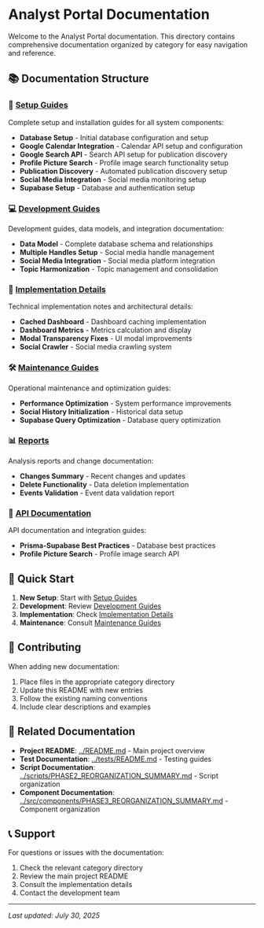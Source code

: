 # Analyst Portal Documentation

Welcome to the Analyst Portal documentation. This directory contains comprehensive documentation organized by category for easy navigation and reference.

## 📚 Documentation Structure

### 🚀 [Setup Guides](./setup/)
Complete setup and installation guides for all system components:
- **Database Setup** - Initial database configuration and setup
- **Google Calendar Integration** - Calendar API setup and configuration
- **Google Search API** - Search API setup for publication discovery
- **Profile Picture Search** - Profile image search functionality setup
- **Publication Discovery** - Automated publication discovery setup
- **Social Media Integration** - Social media monitoring setup
- **Supabase Setup** - Database and authentication setup

### 💻 [Development Guides](./development/)
Development guides, data models, and integration documentation:
- **Data Model** - Complete database schema and relationships
- **Multiple Handles Setup** - Social media handle management
- **Social Media Integration** - Social media platform integration
- **Topic Harmonization** - Topic management and consolidation

### 🔧 [Implementation Details](./implementation/)
Technical implementation notes and architectural details:
- **Cached Dashboard** - Dashboard caching implementation
- **Dashboard Metrics** - Metrics calculation and display
- **Modal Transparency Fixes** - UI modal improvements
- **Social Crawler** - Social media crawling system

### 🛠️ [Maintenance Guides](./maintenance/)
Operational maintenance and optimization guides:
- **Performance Optimization** - System performance improvements
- **Social History Initialization** - Historical data setup
- **Supabase Query Optimization** - Database query optimization

### 📊 [Reports](./reports/)
Analysis reports and change documentation:
- **Changes Summary** - Recent changes and updates
- **Delete Functionality** - Data deletion implementation
- **Events Validation** - Event data validation report

### 🔌 [API Documentation](./api/)
API documentation and integration guides:
- **Prisma-Supabase Best Practices** - Database best practices
- **Profile Picture Search** - Profile image search API

## 🎯 Quick Start

1. **New Setup**: Start with [Setup Guides](./setup/)
2. **Development**: Review [Development Guides](./development/)
3. **Implementation**: Check [Implementation Details](./implementation/)
4. **Maintenance**: Consult [Maintenance Guides](./maintenance/)

## 📝 Contributing

When adding new documentation:
1. Place files in the appropriate category directory
2. Update this README with new entries
3. Follow the existing naming conventions
4. Include clear descriptions and examples

## 🔗 Related Documentation

- **Project README**: [../README.md](../README.md) - Main project overview
- **Test Documentation**: [../tests/README.md](../tests/README.md) - Testing guides
- **Script Documentation**: [../scripts/PHASE2_REORGANIZATION_SUMMARY.md](../scripts/PHASE2_REORGANIZATION_SUMMARY.md) - Script organization
- **Component Documentation**: [../src/components/PHASE3_REORGANIZATION_SUMMARY.md](../src/components/PHASE3_REORGANIZATION_SUMMARY.md) - Component organization

## 📞 Support

For questions or issues with the documentation:
1. Check the relevant category directory
2. Review the main project README
3. Consult the implementation details
4. Contact the development team

---

*Last updated: July 30, 2025*
